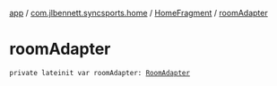 [app](../../index.md) / [com.jlbennett.syncsports.home](../index.md) / [HomeFragment](index.md) / [roomAdapter](./room-adapter.md)

# roomAdapter

`private lateinit var roomAdapter: `[`RoomAdapter`](../-room-adapter/index.md)